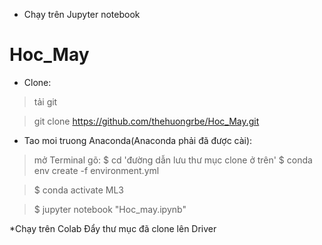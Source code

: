 *  Chạy trên Jupyter notebook
# Hoc_May
* Clone:
> tải git

> git clone https://github.com/thehuongrbe/Hoc_May.git
* Tao moi truong Anaconda(Anaconda phải đã được cài):
> mở Terminal gõ: $ cd 'đường dẫn lưu thư mục clone ở trên'
> $ conda env create -f environment.yml

> $ conda activate ML3

> $ jupyter notebook "Hoc_may.ipynb"

*Chạy trên Colab
Đẩy thư mục đã clone lên Driver


      
